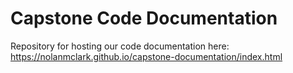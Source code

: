 # Capstone Code Documentation
Repository for hosting our code documentation here: https://nolanmclark.github.io/capstone-documentation/index.html
